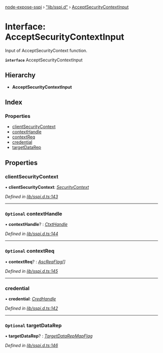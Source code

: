 [node-expose-sspi](../README.md) › ["lib/sspi.d"](../modules/_lib_sspi_d_.md) › [AcceptSecurityContextInput](_lib_sspi_d_.acceptsecuritycontextinput.md)

# Interface: AcceptSecurityContextInput

Input of AcceptSecurityContext function.

**`interface`** AcceptSecurityContextInput

## Hierarchy

* **AcceptSecurityContextInput**

## Index

### Properties

* [clientSecurityContext](_lib_sspi_d_.acceptsecuritycontextinput.md#clientsecuritycontext)
* [contextHandle](_lib_sspi_d_.acceptsecuritycontextinput.md#optional-contexthandle)
* [contextReq](_lib_sspi_d_.acceptsecuritycontextinput.md#optional-contextreq)
* [credential](_lib_sspi_d_.acceptsecuritycontextinput.md#credential)
* [targetDataRep](_lib_sspi_d_.acceptsecuritycontextinput.md#optional-targetdatarep)

## Properties

###  clientSecurityContext

• **clientSecurityContext**: *[SecurityContext](_lib_sspi_d_.securitycontext.md)*

*Defined in [lib/sspi.d.ts:143](https://github.com/jlguenego/node-expose-sspi/blob/52464ac/lib/sspi.d.ts#L143)*

___

### `Optional` contextHandle

• **contextHandle**? : *[CtxtHandle](_lib_sspi_d_.ctxthandle.md)*

*Defined in [lib/sspi.d.ts:144](https://github.com/jlguenego/node-expose-sspi/blob/52464ac/lib/sspi.d.ts#L144)*

___

### `Optional` contextReq

• **contextReq**? : *[AscReqFlag](../modules/_lib_flags_ascreqflag_d_.md#ascreqflag)[]*

*Defined in [lib/sspi.d.ts:145](https://github.com/jlguenego/node-expose-sspi/blob/52464ac/lib/sspi.d.ts#L145)*

___

###  credential

• **credential**: *[CredHandle](_lib_sspi_d_.credhandle.md)*

*Defined in [lib/sspi.d.ts:142](https://github.com/jlguenego/node-expose-sspi/blob/52464ac/lib/sspi.d.ts#L142)*

___

### `Optional` targetDataRep

• **targetDataRep**? : *[TargetDataRepMapFlag](../modules/_lib_flags_targetdatarepmapflag_d_.md#targetdatarepmapflag)*

*Defined in [lib/sspi.d.ts:146](https://github.com/jlguenego/node-expose-sspi/blob/52464ac/lib/sspi.d.ts#L146)*
